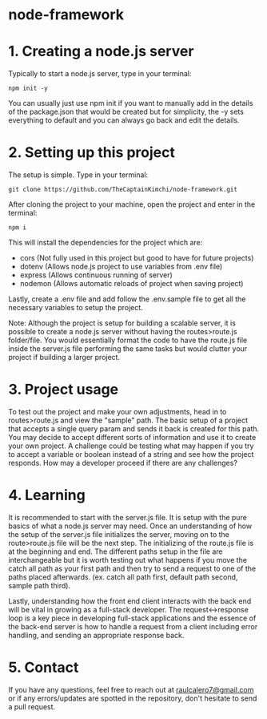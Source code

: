 # node-framework

# 1. Creating a node.js server

Typically to start a node.js server, type in your terminal:

``
    npm init -y
``

You can usually just use npm init if you want to manually add in the details of the package.json that would be created but for simplicity, the -y sets everything to default and you can always go back and edit the details.

# 2. Setting up this project

The setup is simple. Type in your terminal:

``
    git clone https://github.com/TheCaptainKimchi/node-framework.git
``

After cloning the project to your machine, open the project and enter in the terminal:

``
    npm i
``

This will install the dependencies for the project which are:

- cors (Not fully used in this project but good to have for future projects)
- dotenv (Allows node.js project to use variables from .env file)
- express (Allows continuous running of server)
- nodemon (Allows automatic reloads of project when saving project)

Lastly, create a .env file and add follow the .env.sample file to get all the necessary variables to setup the project.

Note: Although the project is setup for building a scalable server, it is possible to create a node.js server without having the routes>route.js folder/file. You would essentially format the code to have the route.js file inside the server.js file performing the same tasks but would clutter your project if building a larger project. 

# 3. Project usage

To test out the project and make your own adjustments, head in to routes>route.js and view the "sample" path. The basic setup of a project that accepts a single query param and sends it back is created for this path. You may decide to accept different sorts of information and use it to create your own project. A challenge could be testing what may happen if you try to accept a variable or boolean instead of a string and see how the project responds. How may a developer proceed if there are any challenges?

# 4. Learning

It is recommended to start with the server.js file. It is setup with the pure basics of what a node.js server may need. Once an understanding of how the setup of the server.js file initializes the server, moving on to the route>route.js file will be the next step. The initializing of the route.js file is at the beginning and end. The different paths setup in the file are interchangeable but it is worth testing out what happens if you move the catch all path as your first path and then try to send a request to one of the paths placed afterwards. (ex. catch all path first, default path second, sample path third). 

Lastly, understanding how the front end client interacts with the back end will be vital in growing as a full-stack developer. The request<->response loop is a key piece in developing full-stack applications and the essence of the back-end server is how to handle a request from a client including error handling, and sending an appropriate response back. 

# 5. Contact

If you have any questions, feel free to reach out at raulcalero7@gmail.com or if any errors/updates are spotted in the repository, don't hesitate to send a pull request.
